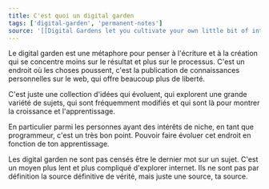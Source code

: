 ```yaml
---
title: C'est quoi un digital garden
tags: ['digital-garden', 'permanent-notes']
source: '[[Digital Gardens let you cultivate your own little bit of internet]]'
---
```


Le digital garden est une métaphore pour penser à l'écriture et à la création qui se concentre moins sur le résultat et plus sur le processus.
C'est un endroit où les choses poussent, c'est la publication de connaissances personnelles sur le web, qui offre beaucoup plus de liberté.
 
C'est juste une collection d'idées qui évoluent, qui explorent une grande variété de sujets, qui sont fréquemment modifiés et qui sont là pour montrer la croissance et l'apprentissage. 
 
En particulier parmi les personnes ayant des intérêts de niche, en tant que programmeur, c'est un très bon point. Pouvoir faire évoluer cet endroit en fonction de ton apprentissage.
 
Les digital garden ne sont pas censés être le dernier mot sur un sujet. C'est un moyen plus lent et plus compliqué d'explorer internet. Ils ne sont pas par définition la source définitive de vérité, mais juste une source, ta source. 



